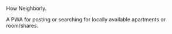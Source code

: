 How Neighborly.

A PWA for posting or searching for locally available apartments or room/shares.



